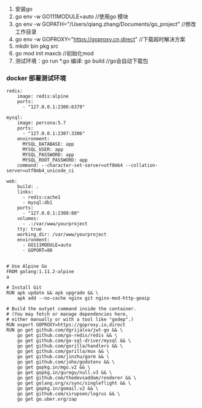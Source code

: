 1. 安装go
2. go env -w GO111MODULE=auto //使用go 模块
3. go env -w GOPATH="/Users/qiang.zhang/Documents/go_project" //修改工作目录      
4. go env -w GOPROXY="https://goproxy.cn,direct" //下载超时解决方案
5. mkdir bin pkg src
6. go mod init maxcb //初始化mod
7. 测试环境：go run *.go 编译: go build //go会自动下载包


### docker 部署测试环境
```
redis:
    image: redis:alpine
    ports:
      - "127.0.0.1:2306:6379"
  
mysql:
    image: percona:5.7
    ports:
      - "127.0.0.1:2307:3306"
    environment:
      MYSQL_DATABASE: app
      MYSQL_USER: app
      MYSQL_PASSWORD: app
      MYSQL_ROOT_PASSWORD: app
    command: --character-set-server=utf8mb4 --collation-server=utf8mb4_unicode_ci
  
web:
    build: .
    links:
      - redis:cache1
      - mysql:db1
    ports:
      - "127.0.0.1:2308:80"
    volumes:
      - .:/var/www/yourproject
    tty: true
    working_dir: /var/www/yourproject
    environment:
      - GO111MODULE=auto
      - GOPORT=80
  
```
```
# Use Alpine Go
FROM golang:1.11.2-alpine
a

# Install Git
RUN apk update && apk upgrade && \
	apk add --no-cache nginx git nginx-mod-http-geoip

# Build the outyet command inside the container.
# (You may fetch or manage dependencies here,
# either manually or with a tool like "godep".)
RUN export GOPROXY=https://goproxy.io,direct
RUN go get github.com/dgrijalva/jwt-go && \
    go get github.com/go-redis/redis && \
    go get github.com/go-sql-driver/mysql && \
    go get github.com/gorilla/handlers && \
    go get github.com/gorilla/mux && \
    go get github.com/jinzhu/gorm && \
    go get github.com/joho/godotenv && \
    go get gopkg.in/mgo.v2 && \
    go get gopkg.in/guregu/null.v3 && \
    go get github.com/thedevsaddam/renderer && \
    go get golang.org/x/sync/singleflight && \
    go get gopkg.in/gomail.v2 && \
    go get github.com/sirupsen/logrus && \
    go get go.uber.org/zap
```